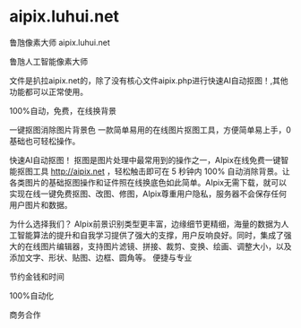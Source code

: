 # aipix.luhui.net
鲁虺像素大师 aipix.luhui.net


鲁虺人工智能像素大师

文件是扒拉aipix.net的，除了没有核心文件aipix.php进行快速AI自动抠图！,其他功能都可以正常使用。



100%自动，免费，在线换背景

一键抠图消除图片背景色
一款简单易用的在线图片抠图工具，方便简单易上手，0 基础也可轻松操作。


快速AI自动抠图！
抠图是图片处理中最常用到的操作之一，AIpix在线免费一键智能抠图工具 http://aipix.net ，轻松触击即可在 5 秒钟内 100% 自动消除背景。让各类图片的基础抠图操作和证件照在线换底色如此简单。AIpix无需下载，就可以实现在线一键免费抠图、改图、修图，AIpix尊重用户隐私，服务器不会保存任何用户图片和数据。



为什么选择我们？
AIpix前景识别类型更丰富，边缘细节更精细，海量的数据为人工智能算法的提升和自我学习提供了强大的支撑，用户反响良好。同时，集成了强大的在线图片编辑器，支持图片滤镜、拼接、裁剪、变换、绘画、调整大小，以及添加文字、形状、贴图、边框、圆角等。
便捷与专业

节约金钱和时间

100%自动化

商务合作













